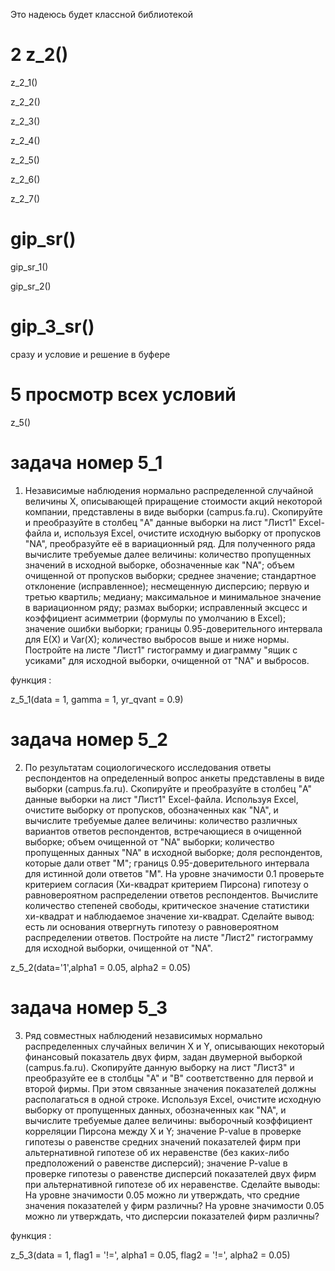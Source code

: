 Это надеюсь будет классной библиотекой

# 2 z_2()

z_2_1()

z_2_2()

z_2_3()

z_2_4()

z_2_5()

z_2_6()

z_2_7()

# gip_sr()

gip_sr_1()

gip_sr_2()

# gip_3_sr()
сразу и условие и решение в буфере

# 5 просмотр всех условий
z_5()

# задача номер 5_1 

1) Независимые наблюдения нормально распределенной случайной величины X, описывающей
приращение стоимости акций некоторой компании, представлены в виде выборки (campus.fa.ru).
Скопируйте и преобразуйте в столбец "A" данные выборки на лист "Лист1" Excel-файла и,
используя Excel, очистите исходную выборку от пропусков "NA", преобразуйте её в
вариационный ряд. Для полученного ряда вычислите требуемые далее величины: количество
пропущенных значений в исходной выборке, обозначенные как "NA"; объем очищенной от
пропусков выборки; среднее значение; стандартное отклонение (исправленное); несмещенную
дисперсию; первую и третью квартиль; медиану; максимальное и минимальное значение в
вариационном ряду; размах выборки; исправленный эксцесс и коэффициент асимметрии
(формулы по умолчанию в Excel); значение ошибки выборки; границы 0.95-доверительного
интервала для E(X) и Var(X); количество выбросов выше и ниже нормы. Постройте на листе
"Лист1" гистограмму и диаграмму "ящик с усиками" для исходной выборки, очищенной от "NA"
и выбросов.

функция :

z_5_1(data = 1, gamma = 1, yr_qvant = 0.9)

# задача номер 5_2

2) По результатам социологического исследования ответы респондентов на определенный
вопрос анкеты представлены в виде выборки (campus.fa.ru). Скопируйте и преобразуйте в столбец
"A" данные выборки на лист "Лист1" Excel-файла. Используя Excel, очистите выборку от
пропусков, обозначенных как "NA", и вычислите требуемые далее величины: количество
различных вариантов ответов респондентов, встречающиеся в очищенной выборке; объем
очищенной от "NA" выборки; количество пропущенных данных "NA" в исходной выборке; доля
респондентов, которые дали ответ "M"; границs 0.95-доверительного интервала для истинной
доли ответов "M". На уровне значимости 0.1 проверьте критерием согласия (Хи-квадрат
критерием Пирсона) гипотезу о равновероятном распределении ответов респондентов.
Вычислите количество степеней свободы, критическое значение статистики хи-квадрат и
наблюдаемое значение хи-квадрат. Сделайте вывод: есть ли основания отвергнуть гипотезу о
равновероятном распределении ответов. Постройте на листе "Лист2" гистограмму для исходной
выборки, очищенной от "NA".

z_5_2(data='1',alpha1 = 0.05, alpha2 = 0.05)

# задача номер 5_3 

3) Ряд совместных наблюдений независимых нормально распределенных случайных величин X
и Y, описывающих некоторый финансовый показатель двух фирм, задан двумерной выборкой
(campus.fa.ru). Скопируйте данную выборку на лист "Лист3" и преобразуйте ее в столбцы "A" и
"B" соответственно для первой и второй фирмы. При этом связанные значения показателей
должны располагаться в одной строке. Используя Excel, очистите исходную выборку от
пропущенных данных, обозначенных как "NA", и вычислите требуемые далее величины:
выборочный коэффициент корреляции Пирсона между X и Y; значение P-value в проверке
гипотезы о равенстве средних значений показателей фирм при альтернативной гипотезе об их
неравенстве (без каких-либо предположений о равенстве дисперсий); значение P-value в проверке
гипотезы о равенстве дисперсий показателей двух фирм при альтернативной гипотезе об их
неравенстве. Сделайте выводы: На уровне значимости 0.05 можно ли утверждать, что средние
значения показателей у фирм различны? На уровне значимости 0.05 можно ли утверждать, что
дисперсии показателей фирм различны?

функция :

z_5_3(data = 1, flag1 = '!=', alpha1 = 0.05, flag2 = '!=', alpha2 = 0.05)